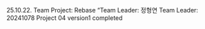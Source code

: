 25.10.22. Team Project: Rebase
“Team Leader: 정형연
Team Leader: 20241078
Project 04 version1 completed